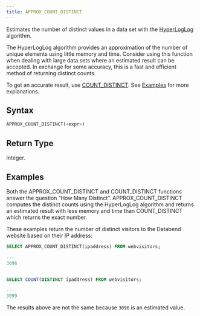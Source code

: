 ```yaml
---
title: APPROX_COUNT_DISTINCT
---
```


Estimates the number of distinct values in a data set with the [HyperLogLog](https://en.wikipedia.org/wiki/HyperLogLog) algorithm. 

The HyperLogLog algorithm provides an approximation of the number of unique elements using little memory and time. Consider using this function when dealing with large data sets where an estimated result can be accepted. In exchange for some accuracy, this is a fast and efficient method of returning distinct counts.

To get an accurate result, use [COUNT_DISTINCT](aggregate-count-distinct.md). See [Examples](#examples) for more explanations.

## Syntax

```sql
APPROX_COUNT_DISTINCT(<expr>)
```

## Return Type

Integer.

## Examples

Both the APPROX_COUNT_DISTINCT and COUNT_DISTINCT functions answer the question “How Many Distinct”. APPROX_COUNT_DISTINCT computes the distinct counts using the HyperLogLog algorithm and returns an estimated result with less memory and time than COUNT_DISTINCT which returns the exact number.

These examples return the number of distinct visitors to the Databend website based on their IP address:

```sql
SELECT APPROX_COUNT_DISTINCT(ipaddress) FROM webvisitors;

---
3096


SELECT COUNT(DISTINCT ipaddress) FROM webvisitors;

---
3099
```

The results above are not the same because `3096` is an estimated value.